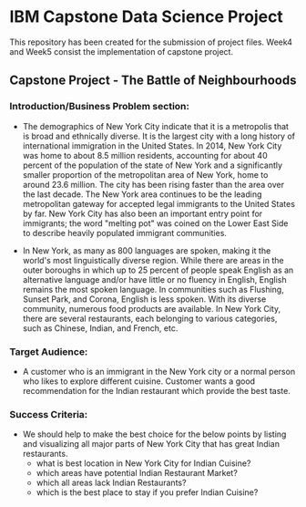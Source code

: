 # IBM Capstone Data Science Project

This repository has been created for the submission of project files. Week4 and Week5 consist the implementation of capstone project.

## Capstone Project - The Battle of Neighbourhoods 

### Introduction/Business Problem section:
- The demographics of New York City indicate that it is a metropolis that is broad and ethnically diverse. It is the largest city with a long history of international immigration in the United States. In 2014, New York City was home to about 8.5 million residents, accounting for about 40 percent of the population of the state of New York and a significantly smaller proportion of the metropolitan area of New York, home to around 23.6 million. The city has been rising faster than the area over the last decade. The New York area continues to be the leading metropolitan gateway for accepted legal immigrants to the United States by far. New York City has also been an important entry point for immigrants; the word "melting pot" was coined on the Lower East Side to describe heavily populated immigrant communities.

- In New York, as many as 800 languages are spoken, making it the world's most linguistically diverse region. While there are areas in the outer boroughs in which up to 25 percent of people speak English as an alternative language and/or have little or no fluency in English, English remains the most spoken language. In communities such as Flushing, Sunset Park, and Corona, English is less spoken. With its diverse community, numerous food products are available. In New York City, there are several restaurants, each belonging to various categories, such as Chinese, Indian, and French, etc.


### Target Audience:
- A customer who is an immigrant in the New York city or a normal person who likes to explore different cuisine. Customer wants a good recommendation for the Indian restaurant which provide the best taste.

### Success Criteria:
- We should help to make the best choice for the below points by listing and visualizing all major parts of New York City that has great Indian restaurants.
  - what is best location in New York City for Indian Cuisine?
  - which areas have potential Indian Restaurant Market?
  - which all areas lack Indian Restaurants?
  - which is the best place to stay if you prefer Indian Cuisine?
